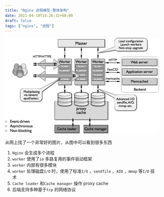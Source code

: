 ```yaml
---
title: "Nginx 进程模型-整体架构"
date: 2021-04-10T14:26:32+08:00
draft: false
tags: ["nginx", "进程"]
---
```

![进程模型图示](20210410155033.png)


从网上找了一个非常好的图片，从图中可以看到很多东西

1. `Nginx` 会生成多个进程
2. `worker` 使用了`io` 多路复用的事件驱动框架
3. `worker` 内部有很多模块
4. `worker` 处理磁盘`I/O` 时，使用了标准`I/O` ，`sendfile` ，`AIO` ，`mmap` 等`I/O` 技术
5. `Cache loader` 和`Cache manager` 操作 proxy cache
6. 后端支持多种基于`tcp` 的网络协议
